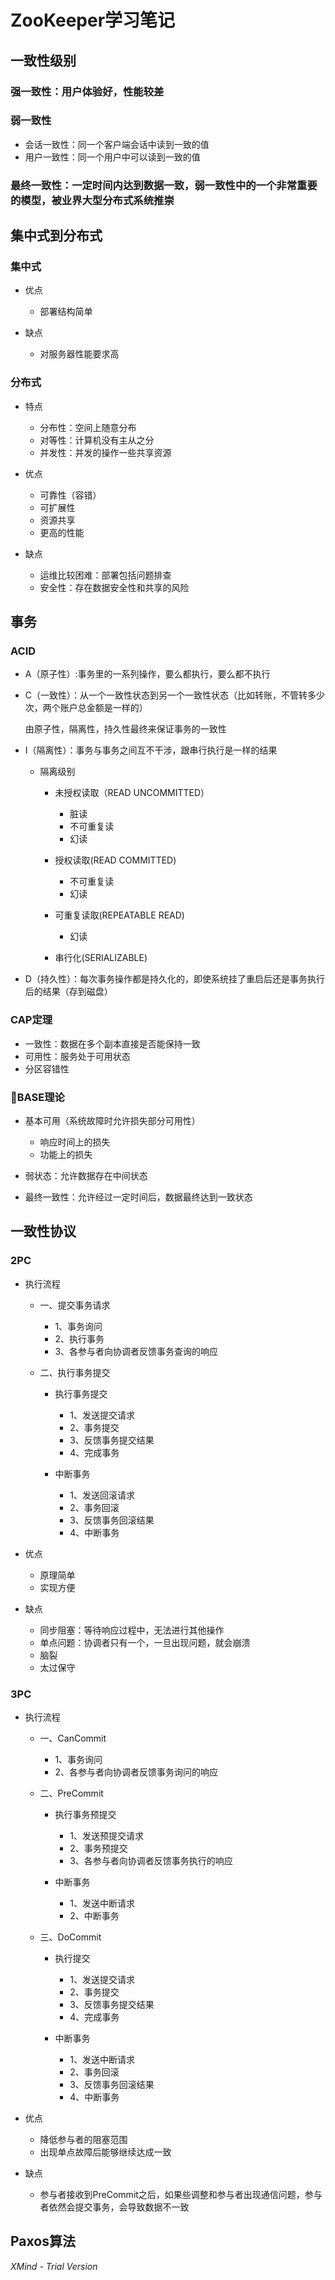 # ZooKeeper学习笔记

## 一致性级别

### 强一致性：用户体验好，性能较差

### 弱一致性

- 会话一致性：同一个客户端会话中读到一致的值
- 用户一致性：同一个用户中可以读到一致的值

### 最终一致性：一定时间内达到数据一致，弱一致性中的一个非常重要的模型，被业界大型分布式系统推崇

## 集中式到分布式

### 集中式

- 优点

	- 部署结构简单

- 缺点

	- 对服务器性能要求高

### 分布式

- 特点

	- 分布性：空间上随意分布
	- 对等性：计算机没有主从之分
	- 并发性：并发的操作一些共享资源

- 优点

	- 可靠性（容错）
	- 可扩展性
	- 资源共享
	- 更高的性能

- 缺点

	- 运维比较困难：部署包括问题排查
	- 安全性：存在数据安全性和共享的风险

## 事务

### ACID

- A（原子性）:事务里的一系列操作，要么都执行，要么都不执行
- C（一致性）：从一个一致性状态到另一个一致性状态（比如转账，不管转多少次，两个账户总金额是一样的）

  由原子性，隔离性，持久性最终来保证事务的一致性

- I（隔离性）：事务与事务之间互不干涉，跟串行执行是一样的结果

	- 隔离级别

		- 未授权读取（READ UNCOMMITTED）

			- 脏读
			- 不可重复读
			- 幻读

		- 授权读取(READ COMMITTED)

			- 不可重复读
			- 幻读

		- 可重复读取(REPEATABLE READ)

			- 幻读

		- 串行化(SERIALIZABLE)

- D（持久性）：每次事务操作都是持久化的，即使系统挂了重启后还是事务执行后的结果（存到磁盘）

### CAP定理

- 一致性：数据在多个副本直接是否能保持一致
- 可用性：服务处于可用状态
- 分区容错性

### BASE理论

- 基本可用（系统故障时允许损失部分可用性）

	- 响应时间上的损失
	- 功能上的损失

- 弱状态：允许数据存在中间状态
- 最终一致性：允许经过一定时间后，数据最终达到一致状态

## 一致性协议

### 2PC

- 执行流程

	- 一、提交事务请求

		- 1、事务询问
		- 2、执行事务
		- 3、各参与者向协调者反馈事务查询的响应

	- 二、执行事务提交

		- 执行事务提交

			- 1、发送提交请求
			- 2、事务提交
			- 3、反馈事务提交结果
			- 4、完成事务

		- 中断事务

			- 1、发送回滚请求
			- 2、事务回滚
			- 3、反馈事务回滚结果
			- 4、中断事务

- 优点

	- 原理简单
	- 实现方便

- 缺点

	- 同步阻塞：等待响应过程中，无法进行其他操作
	- 单点问题：协调者只有一个，一旦出现问题，就会崩溃
	- 脑裂
	- 太过保守

### 3PC

- 执行流程

	- 一、CanCommit

		- 1、事务询问
		- 2、各参与者向协调者反馈事务询问的响应

	- 二、PreCommit

		- 执行事务预提交

			- 1、发送预提交请求
			- 2、事务预提交
			- 3、各参与者向协调者反馈事务执行的响应

		- 中断事务

			- 1、发送中断请求
			- 2、中断事务

	- 三、DoCommit

		- 执行提交

			- 1、发送提交请求
			- 2、事务提交
			- 3、反馈事务提交结果
			- 4、完成事务

		- 中断事务

			- 1、发送中断请求
			- 2、事务回滚
			- 3、反馈事务回滚结果
			- 4、中断事务

- 优点

	- 降低参与者的阻塞范围
	- 出现单点故障后能够继续达成一致

- 缺点

	- 参与者接收到PreCommit之后，如果些调整和参与者出现通信问题，参与者依然会提交事务，会导致数据不一致

## Paxos算法

*XMind - Trial Version*